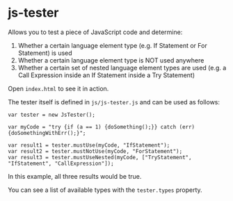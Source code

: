 # js-tester

Allows you to test a piece of JavaScript code and determine:

1. Whether a certain language element type (e.g. If Statement or For Statement) is used
2. Whether a certain language element type is NOT used anywhere
3. Whether a certain set of nested language element types are used (e.g. a Call Expression inside an If Statement inside a Try Statement)

Open `index.html` to see it in action.

The tester itself is defined in `js/js-tester.js` and can be used as follows:

`var tester = new JsTester();`

`var myCode = "try {if (a == 1) {doSomething();}} catch (err) {doSomethingWithErr();}";`

`var result1 = tester.mustUse(myCode, "IfStatement");`  
`var result2 = tester.mustNotUse(myCode, "ForStatement");`  
`var result3 = tester.mustUseNested(myCode, ["TryStatement", "IfStatement", "CallExpression"]);`

In this example, all three results would be true.

You can see a list of available types with the `tester.types` property.
